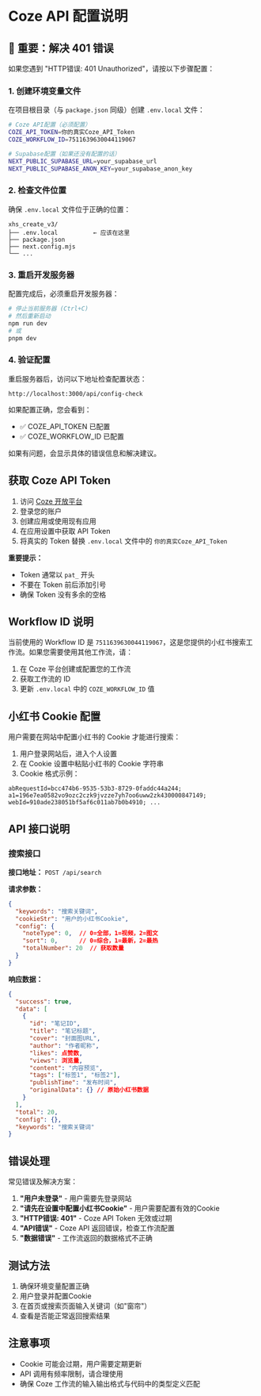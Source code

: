 # Coze API 配置说明

## 🚨 重要：解决 401 错误

如果您遇到 "HTTP错误: 401 Unauthorized"，请按以下步骤配置：

### 1. 创建环境变量文件

在项目根目录（与 `package.json` 同级）创建 `.env.local` 文件：

```bash
# Coze API配置（必须配置）
COZE_API_TOKEN=你的真实Coze_API_Token
COZE_WORKFLOW_ID=7511639630044119067

# Supabase配置（如果还没有配置的话）
NEXT_PUBLIC_SUPABASE_URL=your_supabase_url
NEXT_PUBLIC_SUPABASE_ANON_KEY=your_supabase_anon_key
```

### 2. 检查文件位置

确保 `.env.local` 文件位于正确的位置：
```
xhs_create_v3/
├── .env.local          ← 应该在这里
├── package.json
├── next.config.mjs
└── ...
```

### 3. 重启开发服务器

配置完成后，必须重启开发服务器：
```bash
# 停止当前服务器 (Ctrl+C)
# 然后重新启动
npm run dev
# 或
pnpm dev
```

### 4. 验证配置

重启服务器后，访问以下地址检查配置状态：
```
http://localhost:3000/api/config-check
```

如果配置正确，您会看到：
- ✅ COZE_API_TOKEN 已配置
- ✅ COZE_WORKFLOW_ID 已配置

如果有问题，会显示具体的错误信息和解决建议。

## 获取 Coze API Token

1. 访问 [Coze 开放平台](https://www.coze.cn/open)
2. 登录您的账户
3. 创建应用或使用现有应用
4. 在应用设置中获取 API Token
5. 将真实的 Token 替换 `.env.local` 文件中的 `你的真实Coze_API_Token`

**重要提示：**
- Token 通常以 `pat_` 开头
- 不要在 Token 前后添加引号
- 确保 Token 没有多余的空格

## Workflow ID 说明

当前使用的 Workflow ID 是 `7511639630044119067`，这是您提供的小红书搜索工作流。如果您需要使用其他工作流，请：

1. 在 Coze 平台创建或配置您的工作流
2. 获取工作流的 ID
3. 更新 `.env.local` 中的 `COZE_WORKFLOW_ID` 值

## 小红书 Cookie 配置

用户需要在网站中配置小红书的 Cookie 才能进行搜索：

1. 用户登录网站后，进入个人设置
2. 在 Cookie 设置中粘贴小红书的 Cookie 字符串
3. Cookie 格式示例：
```
abRequestId=bcc474b6-9535-53b3-8729-0faddc44a244; a1=196e7ea0582vo9ozc2czk9jvzze7yh7oo6uww2zk430000847149; webId=910ade238051bf5af6c011ab7b0b4910; ...
```

## API 接口说明

### 搜索接口

**接口地址：** `POST /api/search`

**请求参数：**
```json
{
  "keywords": "搜索关键词",
  "cookieStr": "用户的小红书Cookie",
  "config": {
    "noteType": 0,  // 0=全部，1=视频，2=图文
    "sort": 0,      // 0=综合，1=最新，2=最热
    "totalNumber": 20  // 获取数量
  }
}
```

**响应数据：**
```json
{
  "success": true,
  "data": [
    {
      "id": "笔记ID",
      "title": "笔记标题",
      "cover": "封面图URL",
      "author": "作者昵称",
      "likes": 点赞数,
      "views": 浏览量,
      "content": "内容预览",
      "tags": ["标签1", "标签2"],
      "publishTime": "发布时间",
      "originalData": {} // 原始小红书数据
    }
  ],
  "total": 20,
  "config": {},
  "keywords": "搜索关键词"
}
```

## 错误处理

常见错误及解决方案：

1. **"用户未登录"** - 用户需要先登录网站
2. **"请先在设置中配置小红书Cookie"** - 用户需要配置有效的Cookie
3. **"HTTP错误: 401"** - Coze API Token 无效或过期
4. **"API错误"** - Coze API 返回错误，检查工作流配置
5. **"数据错误"** - 工作流返回的数据格式不正确

## 测试方法

1. 确保环境变量配置正确
2. 用户登录并配置Cookie
3. 在首页或搜索页面输入关键词（如"窗帘"）
4. 查看是否能正常返回搜索结果

## 注意事项

- Cookie 可能会过期，用户需要定期更新
- API 调用有频率限制，请合理使用
- 确保 Coze 工作流的输入输出格式与代码中的类型定义匹配 
